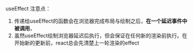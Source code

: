 useEffect 注意点：

 1.  传递给useEffect的函数会在浏览器完成布局与绘制之后，**在一个延迟事件中被调用**，
 2. 虽然useEffect绘制浏览器延迟后执行，但会保证在任何新的渲染前执行。在开始新的更新前，react总会先清楚上一轮渲染的effect

<!--stackedit_data:
eyJoaXN0b3J5IjpbLTc4OTg3NTg0N119
-->